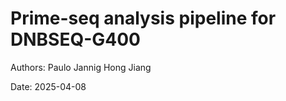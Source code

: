 # Prime-seq analysis pipeline for DNBSEQ-G400

Authors:    Paulo Jannig
            Hong Jiang

Date: 2025-04-08
